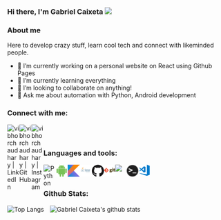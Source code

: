 ### Hi there, I'm Gabriel Caixeta <img src="https://media.giphy.com/media/hvRJCLFzcasrR4ia7z/giphy.gif" width="25px">

<!--
**gabriel-caixeta/gabriel-caixeta** is a ✨ _special_ ✨ repository because its `README.md` (this file) appears on your GitHub profile.-->

### About me
Here to develop crazy stuff, learn cool tech and connect with likeminded people.

- 🔭 I’m currently working on a personal website on React using Github Pages
- 🌱 I’m currently learning everything
- 👯 I’m looking to collaborate on anything!
- 💬 Ask me about automation with Python, Android development


### Connect with me:
[<img align="left" alt="vibhorchaudhary | LinkedIn" width="28px" src="https://cdn.jsdelivr.net/npm/simple-icons@v3/icons/linkedin.svg" />][linkedin]
[<img align="left" alt="vibhorchaudhary | GitHub" width="28px" src="https://cdn.jsdelivr.net/npm/simple-icons@v3/icons/github.svg" />][github]
[<img align="left" alt="vibhorchaudhary | Instagram" width="28px" src="https://cdn.jsdelivr.net/npm/simple-icons@v3/icons/instagram.svg" />][instagram]

[linkedin]: https://linkedin.com/in/gabriel-caixeta-bonfim/
[github]: https://github.com/gabriel-caixeta
[instagram]: https://instagram.com/gabrielcaixeta_/

<br />
<br />

### Languages and tools:
<img align="left" alt="Python" width="28px" src="https://p.kindpng.com/picc/s/159-1595772_transparent-python-logo-hd-png-download.png" />
<img align="left" alt="Android" width="28px" src="https://raw.githubusercontent.com/github/explore/80688e429a7d4ef2fca1e82350fe8e3517d3494d/topics/android/android.png" /> 
<img align="left" alt="Kotlin" width="28px" src="https://raw.githubusercontent.com/github/explore/80688e429a7d4ef2fca1e82350fe8e3517d3494d/topics/kotlin/kotlin.png" />
<img align="left" alt="Java" width="28px" src="https://raw.githubusercontent.com/github/explore/80688e429a7d4ef2fca1e82350fe8e3517d3494d/topics/java/java.png" />
<img align="left" alt="GitHub" width="28px" src="https://raw.githubusercontent.com/github/explore/78df643247d429f6cc873026c0622819ad797942/topics/github/github.png" />
<img align="left" alt="Git" width="26px" src="https://raw.githubusercontent.com/github/explore/80688e429a7d4ef2fca1e82350fe8e3517d3494d/topics/git/git.png" />
<img align="left" atl="Google Cloud" width="26px" src="https://library.kissclipart.com/20181208/the/kissclipart-google-cloud-storage-clipart-google-cloud-platform-196ffd87fde25da8.jpg" />
<img align="left" alt="Terminal" width="28px" src="https://raw.githubusercontent.com/github/explore/80688e429a7d4ef2fca1e82350fe8e3517d3494d/topics/terminal/terminal.png" />
<img align="left" alt="Visual Studio Code" width="26px" src="https://raw.githubusercontent.com/github/explore/80688e429a7d4ef2fca1e82350fe8e3517d3494d/topics/visual-studio-code/visual-studio-code.png" />

<br />
<br />

### Github Stats:
![Top Langs](https://github-readme-stats.vercel.app/api/top-langs/?username=gabriel-caixeta)　![Gabriel Caixeta's github stats](https://github-readme-stats.vercel.app/api?username=gabriel-caixeta&show_icons=true&theme=dracula&count_private=true&include_all_commits=true&hide=contribs,issues,stars,prs)
